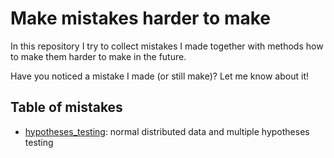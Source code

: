 # Make mistakes harder to make
In this repository I try to collect mistakes I made together with methods how to make them harder to make in the future.

Have you noticed a mistake I made (or still make)? Let me know about it!

## Table of mistakes
- [hypotheses_testing](./hypotheses_testing/): normal distributed data and multiple hypotheses testing

